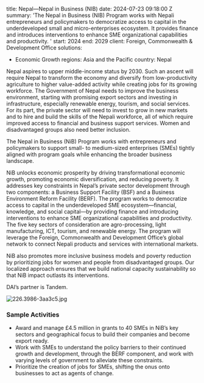 
title: Nepal—Nepal in Business (NIB)
date: 2024-07-23 09:18:00 Z
summary: 'The Nepal in Business (NIB) Program works with Nepali entrepreneurs and
  policymakers to democratize access to capital in the underdeveloped small and micro-enterprises
  ecosystem. It provides finance and introduces interventions to enhance SME organizational
  capabilities and productivity.  '
start: 2024
end: 2029
client: Foreign, Commonwealth & Development Office
solutions:
- Economic Growth
regions: Asia and the Pacific
country: Nepal


Nepal aspires to upper middle-income status by 2030. Such an ascent will require Nepal to transform the economy and diversify from low-productivity agriculture to higher value-added activity while creating jobs for its growing workforce. The Government of Nepal needs to improve the business environment, starting with promising export sectors and investing in infrastructure, especially renewable energy, tourism, and social services. For its part, the private sector will need to invest to grow in new markets and to hire and build the skills of the Nepali workforce, all of which require improved access to financial and business support services. Women and disadvantaged groups also need better inclusion.

The Nepal in Business (NiB) Program works with entrepreneurs and policymakers to support small- to medium-sized enterprises (SMEs) tightly aligned with program goals while enhancing the broader business landscape.

NiB unlocks economic prosperity by driving transformational economic growth, promoting economic diversification, and reducing poverty. It addresses key constraints in Nepal’s private sector development through two components: a Business Support Facility (BSF) and a Business Environment Reform Facility (BERF). The program works to democratize access to capital in the underdeveloped SME ecosystem—financial, knowledge, and social capital—by providing finance and introducing interventions to enhance SME organizational capabilities and productivity. The five key sectors of consideration are agro-processing, light manufacturing, ICT, tourism, and renewable energy. The program will leverage the Foreign, Commonwealth and Development Office’s global network to connect Nepali products and services with international markets.

NiB also promotes more inclusive business models and poverty reduction by prioritizing jobs for women and people from disadvantaged groups. Our localized approach ensures that we build national capacity sustainability so that NiB impact outlasts its interventions.

DAI’s partner is Tandem.

![226.3986-3aa3c5.jpg](/uploads/226.3986-3aa3c5.jpg)

### Sample Activities

* Award and manage £4.5 million in grants to 40 SMEs in NiB’s key sectors and geographical focus to build their companies and become export ready.
* Work with SMEs to understand the policy barriers to their continued growth and development, through the BERF component, and work with varying levels of government to alleviate these constraints.
* Prioritize the creation of jobs for SMEs, shifting the onus onto businesses to act as agents of change.
